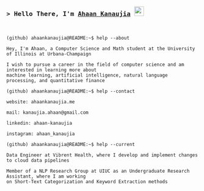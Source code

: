 ### <samp>&gt; Hello There, I'm <a href="https://ahaankanaujia.me/" target="_blank">Ahaan Kanaujia</a> <img src="https://media.giphy.com/media/hvRJCLFzcasrR4ia7z/giphy.gif" width="25"></h4>

<br>

```console
(github) ahaankanaujia@README:~$ help --about

Hey, I'm Ahaan, a Computer Science and Math student at the University of Illinois at Urbana-Champaign

I wish to pursue a career in the field of computer science and am interested in learning more about 
machine learning, artificial intelligence, natural language processing, and quantitative finance

(github) ahaankanaujia@README:~$ help --contact

website: ahaankanaujia.me

mail: kanaujia.ahaan@gmail.com

linkedin: ahaan-kanaujia

instagram: ahaan_kanaujia

(github) ahaankanaujia@README:~$ help --current

Data Engineer at Vibrent Health, where I develop and implement changes to cloud data pipelines

Member of a NLP Research Group at UIUC as an Undergraduate Research Assistant, where I am working 
on Short-Text Categorization and Keyword Extraction methods
```
